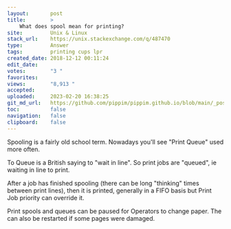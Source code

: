 ```yaml
---
layout:       post
title:        >
    What does spool mean for printing?
site:         Unix & Linux
stack_url:    https://unix.stackexchange.com/q/487470
type:         Answer
tags:         printing cups lpr
created_date: 2018-12-12 00:11:24
edit_date:    
votes:        "3 "
favorites:    
views:        "8,913 "
accepted:     
uploaded:     2023-02-20 16:38:25
git_md_url:   https://github.com/pippim/pippim.github.io/blob/main/_posts/2018/2018-12-12-What-does-spool-mean-for-printing_.md
toc:          false
navigation:   false
clipboard:    false
---
```


Spooling is a fairly old school term. Nowadays you'll see "Print Queue" used more often.

To Queue is a British saying to "wait in line". So print jobs are "queued", ie waiting in line to print.

After a job has finished spooling (there can be long "thinking" times between print lines), then it is printed, generally in a FIFO basis but Print Job priority can override it.

Print spools and queues can be paused for Operators to change paper. The can also be restarted if some pages were damaged.

